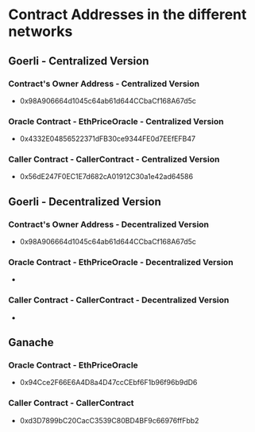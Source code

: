 # Contract Addresses in the different networks

## Goerli - Centralized Version

### Contract's Owner Address - Centralized Version
* 0x98A906664d1045c64ab61d644CCbaCf168A67d5c

### Oracle Contract - EthPriceOracle - Centralized Version
* 0x4332E04856522371dFB30ce9344FE0d7EEfEFB47

### Caller Contract - CallerContract - Centralized Version
* 0x56dE247F0EC1E7d682cA01912C30a1e42ad64586


## Goerli - Decentralized Version

### Contract's Owner Address - Decentralized Version
* 0x98A906664d1045c64ab61d644CCbaCf168A67d5c

### Oracle Contract - EthPriceOracle - Decentralized Version
* 

### Caller Contract - CallerContract - Decentralized Version
* 


## Ganache
### Oracle Contract - EthPriceOracle
* 0x94Cce2F66E6A4D8a4D47ccCEbf6F1b96f96b9dD6

### Caller Contract - CallerContract
* 0xd3D7899bC20CacC3539C80BD4BF9c66976ffFbb2